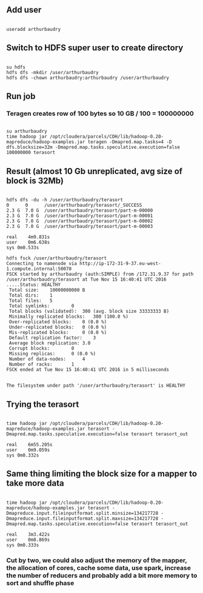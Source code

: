 ## Add user
<pre><code>
useradd arthurbaudry
</code></pre>

## Switch to HDFS super user to create directory
<pre><code>
su hdfs
hdfs dfs -mkdir /user/arthurbaudry
hdfs dfs -chown arthurbaudry:arthurbaudry /user/arthurbaudry
</code></pre>

## Run job
### Teragen creates row of 100 bytes so 10 GB / 100 = 100000000
<pre><code>
su arthurbaudry
time hadoop jar /opt/cloudera/parcels/CDH/lib/hadoop-0.20-mapreduce/hadoop-examples.jar teragen -Dmapred.map.tasks=4 -D dfs.blocksize=32m -Dmapred.map.tasks.speculative.execution=false 100000000 terasort
</code></pre>


## Result (almost 10 Gb unreplicated, avg size of block is 32Mb)
<pre><code>
hdfs dfs -du -h /user/arthurbaudry/terasort
0      0      /user/arthurbaudry/terasort/_SUCCESS
2.3 G  7.0 G  /user/arthurbaudry/terasort/part-m-00000
2.3 G  7.0 G  /user/arthurbaudry/terasort/part-m-00001
2.3 G  7.0 G  /user/arthurbaudry/terasort/part-m-00002
2.3 G  7.0 G  /user/arthurbaudry/terasort/part-m-00003

real	4m9.831s
user	0m6.638s
sys	0m0.533s

hdfs fsck /user/arthurbaudry/terasort
Connecting to namenode via http://ip-172-31-9-37.eu-west-1.compute.internal:50070
FSCK started by arthurbaudry (auth:SIMPLE) from /172.31.9.37 for path /user/arthurbaudry/terasort at Tue Nov 15 16:40:41 UTC 2016
.....Status: HEALTHY
 Total size:	10000000000 B
 Total dirs:	1
 Total files:	5
 Total symlinks:		0
 Total blocks (validated):	300 (avg. block size 33333333 B)
 Minimally replicated blocks:	300 (100.0 %)
 Over-replicated blocks:	0 (0.0 %)
 Under-replicated blocks:	0 (0.0 %)
 Mis-replicated blocks:		0 (0.0 %)
 Default replication factor:	3
 Average block replication:	3.0
 Corrupt blocks:		0
 Missing replicas:		0 (0.0 %)
 Number of data-nodes:		4
 Number of racks:		1
FSCK ended at Tue Nov 15 16:40:41 UTC 2016 in 5 milliseconds


The filesystem under path '/user/arthurbaudry/terasort' is HEALTHY
</code></pre>

## Trying the terasort 
<pre><code>
time hadoop jar /opt/cloudera/parcels/CDH/lib/hadoop-0.20-mapreduce/hadoop-examples.jar terasort -Dmapred.map.tasks.speculative.execution=false terasort terasort_out 

real	6m55.205s
user	0m9.059s
sys	0m0.332s
</code></pre>

## Same thing limiting the block size for a mapper to take more data
<pre><code>
time hadoop jar /opt/cloudera/parcels/CDH/lib/hadoop-0.20-mapreduce/hadoop-examples.jar terasort -Dmapreduce.input.fileinputformat.split.minsize=134217728 -Dmapreduce.input.fileinputformat.split.maxsize=134217728 -Dmapred.map.tasks.speculative.execution=false terasort terasort_out 

real	3m3.422s
user	0m8.869s
sys	0m0.333s
</code></pre>


### Cut by two, we could also adjust the memory of the mapper, the allocation of cores, cache some data, use spark, increase the number of reducers and probably add a bit more memory to sort and shuffle phase